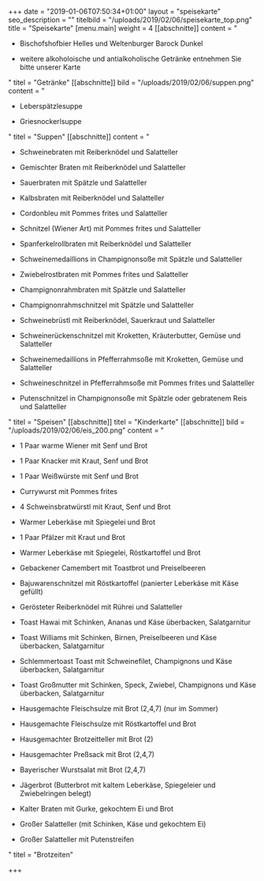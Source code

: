 +++
date = "2019-01-06T07:50:34+01:00"
layout = "speisekarte"
seo_description = ""
titelbild = "/uploads/2019/02/06/speisekarte_top.png"
title = "Speisekarte"
[menu.main]
weight = 4
[[abschnitte]]
content = "<ul><li><p>Bischofshofbier Helles und Weltenburger Barock Dunkel</p></li><li><p>weitere alkoholoische und antialkoholische Getränke entnehmen Sie bitte unserer Karte</p></li></ul>"
titel = "Getränke"
[[abschnitte]]
bild = "/uploads/2019/02/06/suppen.png"
content = "<ul><li><p>Leberspätzlesuppe</p></li><li><p>Griesnockerlsuppe</p></li></ul>"
titel = "Suppen"
[[abschnitte]]
content = "<ul><li><p>Schweinebraten mit Reiberknödel und Salatteller </p></li><li><p>Gemischter Braten mit Reiberknödel und Salatteller </p></li><li><p>Sauerbraten mit Spätzle und Salatteller </p></li><li><p>Kalbsbraten mit Reiberknödel und Salatteller </p></li><li><p>Cordonbleu mit Pommes frites und Salatteller </p></li><li><p>Schnitzel (Wiener Art) mit Pommes frites und Salatteller </p></li><li><p>Spanferkelrollbraten mit Reiberknödel und Salatteller </p></li><li><p>Schweinemedaillions in Champignonsoße mit Spätzle und Salatteller </p></li><li><p>Zwiebelrostbraten mit Pommes frites und Salatteller </p></li><li><p>Champignonrahmbraten mit Spätzle und Salatteller </p></li><li><p>Champignonrahmschnitzel mit Spätzle und Salatteller</p></li><li><p>Schweinebrüstl mit Reiberknödel, Sauerkraut und Salatteller</p></li><li><p>Schweinerückenschnitzel mit Kroketten, Kräuterbutter, Gemüse und Salatteller </p></li><li><p>Schweinemedaillions in Pfefferrahmsoße mit Kroketten, Gemüse und Salatteller </p></li><li><p>Schweineschnitzel in Pfefferrahmsoße mit Pommes frites und Salatteller </p></li><li><p>Putenschnitzel in Champignonsoße mit Spätzle oder gebratenem Reis und Salatteller</p></li></ul>"
titel = "Speisen"
[[abschnitte]]
titel = "Kinderkarte"
[[abschnitte]]
bild = "/uploads/2019/02/06/eis_200.png"
content = "<ul><li><p>1 Paar warme Wiener mit Senf und Brot </p></li><li><p>1 Paar Knacker mit Kraut, Senf und Brot </p></li><li><p>1 Paar Weißwürste mit Senf und Brot </p></li><li><p>Currywurst mit Pommes frites </p></li><li><p>4 Schweinsbratwürstl mit Kraut, Senf und Brot </p></li><li><p>Warmer Leberkäse mit Spiegelei und Brot </p></li><li><p>1 Paar Pfälzer mit Kraut und Brot </p></li><li><p>Warmer Leberkäse mit Spiegelei, Röstkartoffel und Brot </p></li><li><p>Gebackener Camembert mit Toastbrot und Preiselbeeren </p></li><li><p>Bajuwarenschnitzel mit Röstkartoffel (panierter Leberkäse mit Käse gefüllt) </p></li><li><p>Gerösteter Reiberknödel mit Rührei und Salatteller </p></li><li><p>Toast Hawai mit Schinken, Ananas und Käse überbacken, Salatgarnitur </p></li><li><p>Toast Williams mit Schinken, Birnen, Preiselbeeren und Käse überbacken, Salatgarnitur </p></li><li><p>Schlemmertoast Toast mit Schweinefilet, Champignons und Käse überbacken, Salatgarnitur </p></li><li><p>Toast Großmutter mit Schinken, Speck, Zwiebel, Champignons und Käse überbacken, Salatgarnitur </p></li><li><p>Hausgemachte Fleischsulze mit Brot (2,4,7) (nur im Sommer)</p></li><li><p>Hausgemachte Fleischsulze mit Röstkartoffel und Brot </p></li><li><p>Hausgemachter Brotzeitteller mit Brot (2) </p></li><li><p>Hausgemachter Preßsack mit Brot (2,4,7) </p></li><li><p>Bayerischer Wurstsalat mit Brot (2,4,7) </p></li><li><p>Jägerbrot (Butterbrot mit kaltem Leberkäse, Spiegeleier und Zwiebelringen belegt) </p></li><li><p>Kalter Braten mit Gurke, gekochtem Ei und Brot </p></li><li><p>Großer Salatteller (mit Schinken, Käse und gekochtem Ei) </p></li><li><p>Großer Salatteller mit Putenstreifen</p></li></ul>"
titel = "Brotzeiten"

+++

